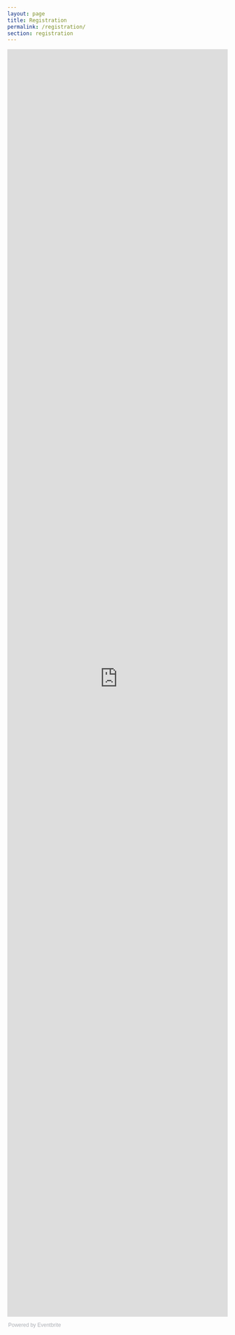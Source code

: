 ```yaml
---
layout: page
title: Registration
permalink: /registration/
section: registration
---
```


<!-- Tickets for C++Now 2018 are not yet available. Please visit again or keep an eye on the [announcements page](/announcements/) for updated information. -->


<iframe src="https://cppnow2018.eventbrite.com/?ref=eweb" width="100%" height="2900" frameborder="0" marginwidth="5" marginheight="5" scrolling="auto"></iframe>

<div style="font-family: Helvetica, Arial; font-size: 12px; padding: 10px 0 5px; margin: 2px; width: 100%; text-align: left;"><a class="powered-by-eb" style="color: #adb0b6; text-decoration: none;" href="http://www.eventbrite.com/" target="_blank" rel="noopener">Powered by Eventbrite</a></div>